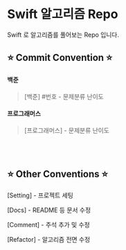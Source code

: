 # Swift 알고리즘 Repo

Swift 로 알고리즘를 풀어보는 Repo 입니다.

## ⭐️ Commit Convention ⭐️

#### 백준
   > [백준] #번호 - 문제분류 난이도

#### 프로그래머스
   > [프로그래머스] - 문제분류 난이도


<br>
<br>

## ⭐️ Other Conventions ⭐️

[Setting] - 프로젝트 세팅

[Docs] - README 등 문서 수정

[Comment] - 주석 추가 및 수정

[Refactor] - 알고리즘 전면 수정
